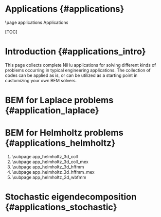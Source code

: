 Applications {#applications}
============

\page applications Applications

[TOC]

Introduction {#applications_intro}
============

This page collects complete NiHu applications for solving different kinds of problems occurring in typical engineering applications.
The collection of codes can be applied as is, or can be utilized as a starting point in customizing your own BEM solvers.


BEM for Laplace problems {#application_laplace}
========================

BEM for Helmholtz problems {#applications_helmholtz}
==========================

1. \subpage app_helmholtz_3d_coll
2. \subpage app_helmholtz_3d_coll_mex
3. \subpage app_helmholtz_3d_hffmm
4. \subpage app_helmholtz_3d_hffmm_mex
5. \subpage app_helmholtz_2d_wbfmm

Stochastic eigendecomposition {#applications_stochastic}
=============================

